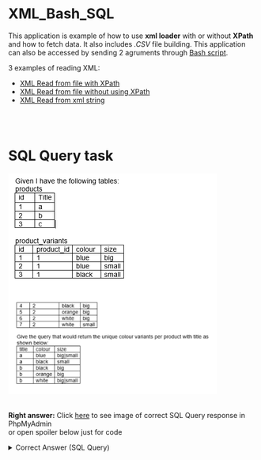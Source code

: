 # XML_Bash_SQL
This application is example of how to use **xml loader** with or without **XPath** and how to fetch data. It also includes *.CSV* file building.
This application can also be accessed by sending 2 agruments through [Bash script](script.sh).

3 examples of reading XML:
- [XML Read from file with XPath](index.php)
- [XML Read from file without using XPath](indexc.php)
- [XML Read from xml string](indexstring.php)

<br/><br/>
# SQL Query task
<img src="task.png" alt="Task"/>
<br/><br/>

**Right answer:**
Click [here](phpmyadmin-persons.png) to see image of correct SQL Query response in PhpMyAdmin<br/> or open spoiler below just for code

<details>
  <summary>Correct Answer (SQL Query)</summary>
  
```SELECT products.Title, product_variants.colour, GROUP_CONCAT(product_variants.size SEPARATOR '|') as size FROM product_variants INNER JOIN products ON products.id = product_variants.product_id GROUP BY colour, title ORDER BY title, size ASC```

</details>
